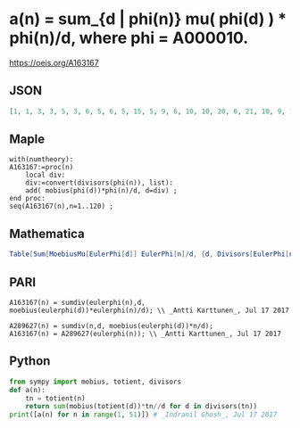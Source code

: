 # a\(n\) \= sum\_\{d \| phi\(n\)\} mu\( phi\(d\) \) \* phi\(n\)/d, where phi \= A000010\.
https://oeis.org/A163167
## JSON
```JSON
[1, 1, 3, 3, 5, 3, 6, 5, 6, 5, 15, 5, 9, 6, 10, 10, 20, 6, 21, 10, 9, 15, 36, 10, 25, 9, 21, 9, 41, 10, 30, 20, 25, 20, 18, 9, 33, 21, 18, 20, 50, 9, 51, 25, 18, 36, 72, 20, 51, 25, 40, 18, 65, 21, 50, 18, 33, 41, 87, 20, 45, 30, 33, 40, 36, 25, 75, 40, 61, 18, 120, 18, 66, 33, 50, 33]
```
## Maple
```Maple
with(numtheory):
A163167:=proc(n)
    local div:
    div:=convert(divisors(phi(n)), list):
    add( mobius(phi(d))*phi(n)/d, d=div) ;
end proc:
seq(A163167(n),n=1..120) ;
```
## Mathematica
```Mathematica
Table[Sum[MoebiusMu[EulerPhi[d]] EulerPhi[n]/d, {d, Divisors[EulerPhi[n]]}], {n, 100}] (* _Indranil Ghosh_, Jul 17 2017 *)
```
## PARI
```PARI
A163167(n) = sumdiv(eulerphi(n),d, moebius(eulerphi(d))*eulerphi(n)/d); \\ _Antti Karttunen_, Jul 17 2017
```
```PARI
A289627(n) = sumdiv(n,d, moebius(eulerphi(d))*n/d);
A163167(n) = A289627(eulerphi(n)); \\ _Antti Karttunen_, Jul 17 2017
```
## Python
```Python
from sympy import mobius, totient, divisors
def a(n):
    tn = totient(n)
    return sum(mobius(totient(d))*tn//d for d in divisors(tn))
print([a(n) for n in range(1, 51)]) # _Indranil Ghosh_, Jul 17 2017
```

